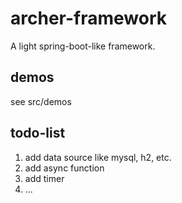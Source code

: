 # archer-framework 
A light spring-boot-like framework. 

## demos
see src/demos

## todo-list 
1. add data source like mysql, h2, etc.  
2. add async function  
3. add timer  
4. ...  